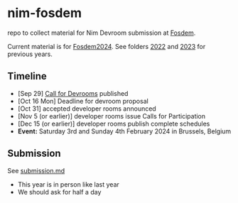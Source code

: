 # nim-fosdem

repo to collect material for Nim Devroom submission at [Fosdem](https://fosdem.org).

Current material is for [Fosdem2024](https://fosdem.org/2024/). See folders [2022](2022/README.md) and [2023](2023/readme.md) for previous years.

## Timeline

* [Sep 29] [Call for Devrooms](https://fosdem.org/2024/news/2023-09-29-devrooms-cfp/) published
* [Oct 16 Mon] Deadline for devroom proposal
* [Oct 31] accepted developer rooms announced
* [Nov 5 (or earlier)] developer rooms issue Calls for Participation
* [Dec 15 (or earlier)] developer rooms publish complete schedules
* **Event:** Saturday 3rd and Sunday 4th February 2024 in Brussels, Belgium

## Submission

See [submission.md](submission.md)

* This year is in person like last year
* We should ask for half a day
